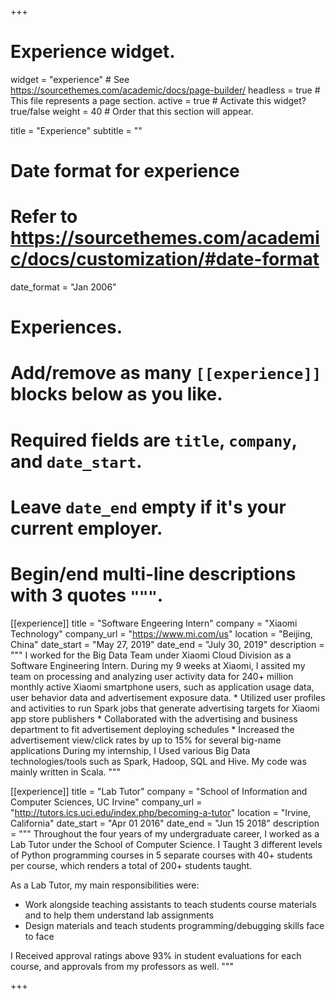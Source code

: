 +++
# Experience widget.
widget = "experience"  # See https://sourcethemes.com/academic/docs/page-builder/
headless = true  # This file represents a page section.
active = true  # Activate this widget? true/false
weight = 40  # Order that this section will appear.

title = "Experience"
subtitle = ""

# Date format for experience
#   Refer to https://sourcethemes.com/academic/docs/customization/#date-format
date_format = "Jan 2006"

# Experiences.
#   Add/remove as many `[[experience]]` blocks below as you like.
#   Required fields are `title`, `company`, and `date_start`.
#   Leave `date_end` empty if it's your current employer.
#   Begin/end multi-line descriptions with 3 quotes `"""`.
[[experience]]
  title = "Software Engeering Intern"
  company = "Xiaomi Technology"
  company_url = "https://www.mi.com/us"
  location = "Beijing, China"
  date_start = "May 27, 2019"
  date_end = "July 30, 2019"
  description = """
  I worked for the Big Data Team under Xiaomi Cloud Division as a Software Engineering Intern. During my 9 weeks at Xiaomi, I assited my team on processing and analyzing user activity data for 240+ million monthly active Xiaomi smartphone users, such as application usage data, user behavior data and advertisement exposure data.
    * Utilized user profiles and activities to run Spark jobs that generate advertising targets for Xiaomi app store publishers
    * Collaborated with the advertising and business department to fit advertisement deploying schedules
    * Increased the advertisement view/click rates by up to 15% for several big-name applications
  During my internship, I Used various Big Data technologies/tools such as Spark, Hadoop, SQL and Hive. My code was mainly written in Scala.
  """

[[experience]]
  title = "Lab Tutor"
  company = "School of Information and Computer Sciences, UC Irvine"
  company_url = "http://tutors.ics.uci.edu/index.php/becoming-a-tutor"
  location = "Irvine, California"
  date_start = "Apr 01 2016"
  date_end = "Jun 15 2018"
  description = """
  Throughout the four years of my undergraduate career, I worked as a Lab Tutor under the School of Computer Science. I Taught 3 different levels of Python programming courses in 5 separate courses with 40+ students per course, which renders a total of 200+ students taught.

  As a Lab Tutor, my main responsibilities were:
  * Work alongside teaching assistants to teach students course materials and to help them understand lab assignments
  * Design materials and teach students programming/debugging skills face to face

  I Received approval ratings above 93% in student evaluations for each course, and approvals from my professors as well.
  """

+++
